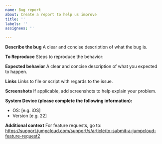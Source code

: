 ```yaml
---
name: Bug report
about: Create a report to help us improve
title: ''
labels: ''
assignees: ''

---
```


**Describe the bug**
A clear and concise description of what the bug is.

**To Reproduce**
Steps to reproduce the behavior:

**Expected behavior**
A clear and concise description of what you expected to happen.

**Links**
Links to file or script with regards to the issue.

**Screenshots**
If applicable, add screenshots to help explain your problem.

****System Device (please complete the following information):****
 - OS: [e.g. iOS]
 - Version [e.g. 22]


**Additional context**
For feature requests, go to: https://support.jumpcloud.com/support/s/article/to-submit-a-jumpcloud-feature-request2
